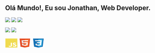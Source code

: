 ## Olá Mundo!, Eu sou Jonathan, Web Developer. <div> <a href="https://github.com/Jonh-San"> 

<a href="" target="_blank"><img src="https://img.shields.io/badge/Discord-7289DA?style=for-the-badge&logo=discord&logoColor=white" target="_blank"></a> 
<a href=""><img src="https://img.shields.io/badge/-Gmail-%23333?style=for-the-badge&logo=gmail&logoColor=white" target="_blank"></a> 
<a href="https://www.linkedin.com/in/jonh-san/" target="_blank"><img src="https://img.shields.io/badge/-LinkedIn-%230077B5?style=for-the-badge&logo=linkedin&logoColor=white" target="_blank"></a>


<img height="180em" src="https://github-readme-stats.vercel.app/api?username=jonh-san&show_icons=true&theme=tokyonight&include_all_commits=true&count_private=true"/> 
<img height="180em" src="https://github-readme-stats.vercel.app/api/top-langs/?username=jonh-san&layout=compact&langs_count=6&theme=tokyonight"/></div>



<div style="display: inline_block"><br> <img align="center" alt="Js" height="30" width="40" src="https://raw.githubusercontent.com/devicons/devicon/master/icons/javascript/javascript-plain.svg"> 
<img align="center" alt="HTML" height="30" width="40" src="https://raw.githubusercontent.com/devicons/devicon/master/icons/html5/html5-original.svg"> <img align="center" alt="CSS" height="30" width="40" src="https://raw.githubusercontent.com/devicons/devicon/master/icons/css3/css3-original.svg"></div> 





